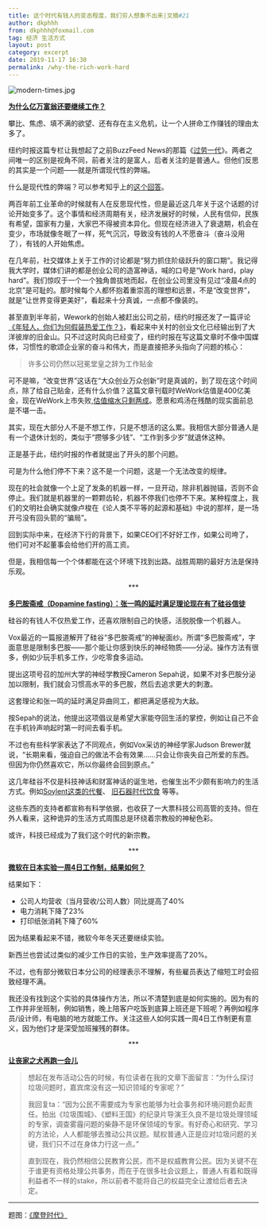```yaml
---
title: 这个时代有钱人的变态程度，我们穷人想象不出来|文摘#21
author: dkphhh
from: dkphhh@foxmail.com
tag: 经济 生活方式
layout: post
category: excerpt
date: 2019-11-17 16:30
permalink: /why-the-rich-work-hard
---
```


![modern-times.jpg](https://i.loli.net/2019/11/17/ohSxKjGUMR5ZJWE.jpg)

**[为什么亿万富翁还要继续工作？]( https://cn.nytimes.com/style/20191022/rich-people-things/ )**

攀比、焦虑、填不满的欲望、还有存在主义危机，让一个人拼命工作赚钱的理由太多了。

纽约时报这篇专栏让我想起了之前BuzzFeed News的那篇《[过劳一代](https://mp.weixin.qq.com/s/offUzY6HRuVUt20hGNWbEw)》。两者之间唯一的区别是视角不同，前者关注的是富人，后者关注的是普通人。但他们反思的其实是一个问题——就是所谓现代性的弊端。

什么是现代性的弊端？可以参考知乎上的[这个回答](https://www.zhihu.com/question/24418080/answer/39975040)。

两百年前工业革命的时候就有人在反思现代性，但是最近这几年关于这个话题的讨论开始变多了。这个事情和经济周期有关，经济发展好的时候，人民有信仰，民族有希望，国家有力量，大家巴不得被资本异化。但现在经济进入了衰退期，机会在变少，市场就像冬眠了一样，死气沉沉，导致没有钱的人不愿奋斗（奋斗没用了），有钱的人开始焦虑。

在几年前，社交媒体上关于工作的讨论都是“努力抓住阶级跃升的窗口期”。我记得我大学时，媒体们讲的都是创业公司的造富神话，喊的口号是“Work hard，play hard”。我们惊叹于一个一个独角兽拔地而起，在创业公司里没有见过“凌晨4点的北京”是可耻的。那时候每个人都怀抱着重崇高的理想和远景，不是“改变世界”，就是“让世界变得更美好”，看起来十分真诚，一点都不像装的。

甚至直到半年前，Wework的创始人被赶出公司之前，纽约时报还发了一篇评论[《年轻人，你们为何假装热爱工作？》](https://cn.nytimes.com/business/20190424/against-hustle-culture-rise-and-grind-tgim/)，看起来中关村的创业文化已经输出到了大洋彼岸的旧金山。只不过这时风向已经变了，纽约时报在写这篇文章时不像中国媒体，习惯性的歌颂企业家的奋斗和伟大，而是直接把矛头指向了问题的核心：

>  许多公司仍然以冠冕堂皇之辞为工作贴金 

可不是嘛，“改变世界”这话在“大众创业万众创新”时是真诚的，到了现在这个时间点，除了给自己贴金，还有什么价值？这篇文章刊载时WeWork估值是400亿美金，现在WeWork上市失败,[估值缩水只剩两成](http://www.caixin.com/2019-10-23/101474570.html)。愿景和鸡汤在残酷的现实面前总是不堪一击。

其实，现在大部分人不是不想工作，只是不想活的这么累。我相信大部分普通人是有一个退休计划的，类似于“攒够多少钱”、“工作到多少岁”就退休这种。

正是基于此，纽约时报的作者就提出了开头的那个问题。

可是为什么他们停不下来？这不是一个问题，这是一个无法改变的规律。

现在的社会就像一个上足了发条的机器一样，一旦开动，除非机器抛锚，否则不会停止。我们就是机器里的一颗颗齿轮，机器不停我们也停不下来。某种程度上，我们的文明社会确实就像卢梭在《论人类不平等的起源和基础》中说的那样，是一场开弓没有回头箭的“骗局”。

回到实际中来，在经济下行的背景下，如果CEO们不好好工作，如果公司垮了，他们可对不起董事会给他们开的高工资。

但是，我相信每一个个体都能在这个环境下找到出路。战胜周期的最好方法是保持乐观。

 <center>***</center>

**[多巴胺斋戒（Dopamine fasting）：张一鸣的延时满足理论现在有了硅谷信徒](https://www.vox.com/future-perfect/2019/11/13/20959424/dopamine-fasting-silicon-valley-trend-neuroscience)**

硅谷的有钱人不仅热爱工作，还喜欢限制自己的快感，活脱脱像一个机器人。

Vox最近的一篇报道解开了硅谷“多巴胺斋戒”的神秘面纱。所谓“多巴胺斋戒”，字面意思是限制多巴胺——那个能让你感到快乐的神经物质——分泌。操作方法有很多，例如少玩手机多工作，少吃零食多运动。

提出这项号召的加州大学的神经学教授Cameron Sepah说，如果不对多巴胺分泌加以限制，我们就会习惯高水平的多巴胺，然后去追求更大的刺激。

这套理论和张一鸣的延时满足异曲同工，都把满足感视为大敌。

按Sepah的说法，他提出这项倡议是希望大家能夺回生活的掌控，例如让自己不会在手机铃声响起时第一时间去看手机。

不过也有些科学家表达了不同观点，例如Vox采访的神经学家Judson Brewer就说，“长期来看，强迫自己的做法不会有效果……只会让你丧失自己所爱的东西。但因为你仍然喜欢它，所以你最终会回到原点。”

这几年硅谷不仅是科技神话和财富神话的诞生地，也催生出不少颇有影响力的生活方式。例如[Soylent这类的代餐](https://zh.wikipedia.org/zh-hans/Soylent)、 [旧石器时代饮食](https://en.wikipedia.org/wiki/Paleolithic_diet) 等等。

这些东西的支持者都宣称有科学依据，也收获了一大票科技公司高管的支持。但在外人看来，这种诡异的生活方式周围总是环绕着宗教般的神秘色彩。

或许，科技已经成为了我们这个时代的新宗教。

 <center>***</center>

**[微软在日本实验一周4日工作制，结果如何？](https://www.kornferry.com/institute/microsoft-four-day-workweek-employee-engagement?utm_campaign=11-14-19-twil&utm_source=marketo&utm_medium=email&mkt_tok=eyJpIjoiT1dJMVlqUXhNVFV3TUdObCIsInQiOiJtSmgrSGs1R0FYK3dqUWxWTTBRWFBwbVcxTnRUOHpvenNCWEx1OUR6eFYrSWtlYWY2bTQxelp2RzJuSjBhZjU3WVJjUXJubUJscUhDWVVWVjdwOUJhNmw5cnRkSVl5NkxBb0lmOVVnMVBPc0VEUzNac05uMVhLdTFPcG8yeE5CNCJ9)**

结果如下：

- 公司人均营收（当月营收/公司人数）同比提高了40%
- 电力消耗下降了23%
- 打印纸张消耗下降了60%

因为结果看起来不错，微软今年冬天还要继续实验。

新西兰也尝试过类似的减少工作日的实验，生产效率提高了20%。

不过，也有部分微软日本分公司的经理表示不理解，有些雇员表达了缩短工时会招致经理不满。

我还没有找到这个实验的具体操作方法，所以不清楚到底是如何实施的。因为有的工作并非坐班制，例如销售，晚上陪客户吃饭到底算上班还是下班呢？再例如程序员/设计师，有电脑的地方就能工作。关注这些人如何实践一周4日工作制更有意义，因为他们才是深受加班摧残的群体。

 <center>***</center>

**[让丧家之犬再跑一会儿](https://matters.news/@Nikko/%E8%AE%A9%E4%B8%A7%E5%AE%B6%E4%B9%8B%E7%8A%AC%E5%86%8D%E8%B7%91%E4%B8%80%E4%BC%9A%E5%84%BF-zdpuB2uXYrM44Q4KfzpdAsUtiqCH7vccj79m3iqvXTJH4ZS5s)**

> 想起在发布活动公告的时候，有位读者在我的文章下面留言：“为什么探讨垃圾问题时，嘉宾席没有这一知识领域的专家呢？”
>
> 我回复ta：“因为公民不需要成为专家也能够为社会事务和环境问题负起责任。拍出《垃圾围城》、《塑料王国》的纪录片导演王久良不是垃圾处理领域的专家，调查雾霾问题的柴静不是环保领域的专家。有好奇心和研究、学习的方法论，人人都能够去推动公共议题。赋权普通人正是应对垃圾问题的关键，我们只不过在身体力行这一点。”
>
> 直到现在，我仍然相信公民教育公民，而不是权威教育公民。因为关键不在于谁更有资格处理公共事务，而在于在很多社会议题上，普通人有着和既得利益者不一样的stake，所以前者不能将自己的权益完全让渡给后者去决定。

---

题图：[《摩登时代》](https://zh.wikipedia.org/zh-cn/%E6%91%A9%E7%99%BB%E6%99%82%E4%BB%A3)